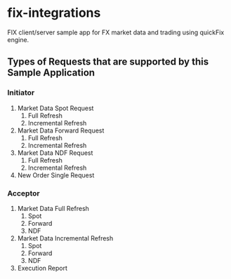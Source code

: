 # fix-integrations
FIX client/server sample app for FX market data and trading using quickFix engine.

## Types of Requests that are supported by this Sample Application

### Initiator
 1. Market Data Spot Request
    1. Full Refresh
    2. Incremental Refresh
2. Market Data Forward Request
    1. Full Refresh
    2. Incremental Refresh
3. Market Data NDF Request
    1. Full Refresh
    2. Incremental Refresh
4. New Order Single Request

### Acceptor
1. Market Data Full Refresh
    1. Spot
    2. Forward
    3. NDF
2. Market Data Incremental Refresh
    1. Spot
    2. Forward
    3. NDF
3. Execution Report